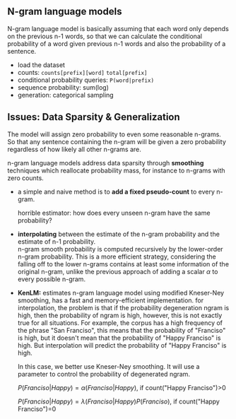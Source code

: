 ## N-gram language models

N-gram language model is basically assuming that each word only depends on the previous n-1 words, so that we can calculate the conditional probability of a word given previous n-1 words and also the probability of a sentence. 

+ load the dataset   
+ counts: `counts[prefix][word]` `total[prefix]`   
+ conditional probability queries: `P(word|prefix)`    
+ sequence probability: sum(log)    
+ generation: categorical sampling  

## Issues: Data Sparsity & Generalization   

The model will assign zero probability to even some reasonable n-grams. So that any sentence containing the n-gram will be given a zero probability regardless of how likely all other n-grams are. 

n-gram language models address data sparsity through **smoothing** techniques which reallocate probability mass, for instance to n-grams with zero counts.

+ a simple and naive method is to **add a fixed pseudo-count** to every n-gram.    

  horrible estimator: how does every unseen n-gram have the same probability?

+ **interpolating** between the estimate of the n-gram probability and the estimate of n-1 probability.   
  n-gram smooth probability is computed recursively by the lower-order n-gram probability. This is a more efficient strategy, considering the falling off to the lower n-grams contains at least some information of the original n-gram, unlike the previous approach of adding a scalar $\alpha$ to every possible n-gram.

+ **KenLM:** estimates n-gram language model using modified Kneser-Ney smoothing, has a fast and memory-efficient implementation. for interpolation, the problem is that if the probability degeneration ngram is high, then the probability of ngram is high, however, this is not exactly true for all situations. For example, the corpus has a high frequency of the phrase "San Franciso", this means that the probability of "Franciso" is high, but it doesn't mean that the probability of "Happy Franciso" is high. But interpolation will predict the probability of "Happy Franciso" is high. 

  In this case, we better use Kneser-Ney smoothing. It will use a parameter to control the probability of degenerated ngram. 

  $P(Franciso|Happy)=\alpha(Franciso|Happy)$, if count("Happy Franciso")>0

  $P(Franciso|Happy)=\lambda(Franciso|Happy)P(Franciso)$, if count("Happy Franciso")=0